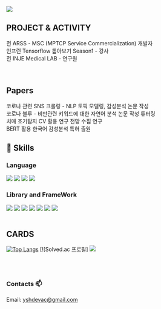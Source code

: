 ![](https://github-profile-summary-cards.vercel.app/api/cards/profile-details?username=ysh8614&theme=nord_dark)


  <div align=left>
  
## PROJECT & ACTIVITY
전 ARSS - MSC (MPTCP Service Commercialization) 개발자<br>
인프런 Tensorflow 톺아보기 Season1 - 강사<br>
전 INJE Medical LAB - 연구원<br><br><br>

## Papers
코로나 관련 SNS 크롤링 - NLP 토픽 모델링, 감성분석 논문 작성<br>
코로나 블루 - 비만관련 키워드에 대한 자연어 분석 논문 작성 튜터링<br>
치매 조기탐지 CV 활용 연구 전망 수집 연구<br>
BERT 활용 한국어 감성분석 특허 출원<br>



## 💪 Skills
### Language
<img src="https://img.shields.io/badge/Python-3776AB?style=for-the-badge&logo=Python&logoColor=white">
<img src="https://img.shields.io/badge/Rust-AA2704?style=for-the-badge&logo=Rust&logoColor=white">
<img src="https://img.shields.io/badge/TypeScript-3178C6?style=for-the-badge&logo=typescript&logoColor=white">
<img src="https://img.shields.io/badge/Java-437291?style=for-the-badge&logo=openjdk&logoColor=white">

  
### Library and FrameWork
<img src="https://img.shields.io/badge/Spring-6DB33F?style=for-the-badge&logo=spring&logoColor=white">
<img src="https://img.shields.io/badge/NestJS-E0234E?style=for-the-badge&logo=nestjs&logoColor=white">
<img src="https://img.shields.io/badge/FastAPI-009688?style=for-the-badge&logo=FastAPI&logoColor=white">
<img src="https://img.shields.io/badge/pytorch-EE4C2C?style=for-the-badge&logo=pytorch&logoColor=white">
<img src="https://img.shields.io/badge/tensorflow-FF6F00?style=for-the-badge&logo=tensorflow&logoColor=white">
<img src="https://img.shields.io/badge/Mlflow-0194E2?style=for-the-badge&logo=Mlflow&logoColor=white">
<img src="https://img.shields.io/badge/OpenCV-5C3EE8?style=for-the-badge&logo=OpenCV&logoColor=white">
  <br><br>
 
 
  

## CARDS
    
  [![Top Langs](https://github-readme-stats.vercel.app/api/top-langs/?username=ysh8614&layout=compact)](https://github.com/anuraghazra/github-readme-stats)
  [![Solved.ac 프로필]  <a href="https://solved.ac/profile/injefol"><img src="https://github-readme-solvedac-hyp3rflow.vercel.app/api/?handle=injefol"/></a>
                                                 
<br><br>

### Contacts 📫

 Email: yshdevac@gmail.com
